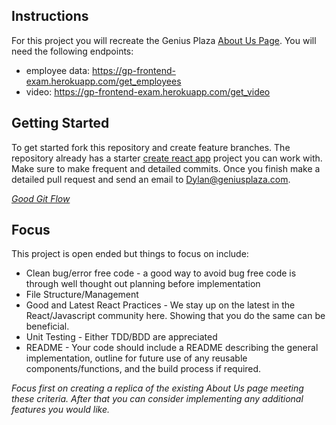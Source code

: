 ## Instructions

For this project you will recreate the Genius Plaza [About Us Page]('https://www.geniusplaza.com/en/aboutus/').  You will need the following endpoints:
* employee data: https://gp-frontend-exam.herokuapp.com/get_employees
* video: https://gp-frontend-exam.herokuapp.com/get_video

## Getting Started

To get started fork this repository and create feature branches.  The repository already has a starter [create react app]('https://github.com/facebook/create-react-app') project you can work with.  Make sure to make frequent and detailed commits.  Once you finish make a detailed pull request and send an email to Dylan@geniusplaza.com.

*[Good Git Flow]('https://www.atlassian.com/git/tutorials/comparing-workflows/gitflow-workflow')*

## Focus

This project is open ended but things to focus on include:

* Clean bug/error free code - a good way to avoid bug free code is through well thought out planning before implementation
* File Structure/Management
* Good and Latest React Practices - We stay up on the latest in the React/Javascript community here.  Showing that you do the same can be beneficial.
* Unit Testing - Either TDD/BDD are appreciated
* README - Your code should include a README describing the general implementation, outline for future use of any reusable components/functions, and the build process if required.

*Focus first on creating a replica of the existing About Us page meeting these criteria.  After that you can consider implementing any additional features you would like.*

